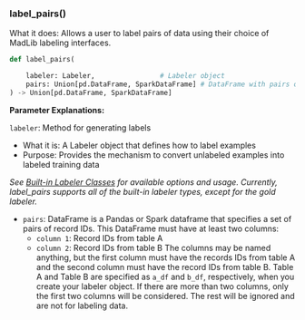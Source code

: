 ### label_pairs()

What it does: Allows a user to label pairs of data using their choice of MadLib labeling interfaces.

```python
def label_pairs(

    labeler: Labeler,                # Labeler object
    pairs: Union[pd.DataFrame, SparkDataFrame] # DataFrame with pairs of id's
) -> Union[pd.DataFrame, SparkDataFrame]
```

**Parameter Explanations:**

`labeler`: Method for generating labels

- What it is: A Labeler object that defines how to label examples
- Purpose: Provides the mechanism to convert unlabeled examples into labeled training data

_See [Built-in Labeler Classes](#built-in-labeler-classes) for available options and usage. Currently, label_pairs supports all of the built-in labeler types, except for the gold labeler._

* `pairs`: DataFrame is a Pandas or Spark dataframe that specifies a set of pairs of record IDs. This DataFrame must have at least two columns:
  - `column 1`: Record IDs from table A
  - `column 2`: Record IDs from table B
The columns may be named anything, but the first column must have the records IDs from table A and the second column must have the record IDs from table B.
Table A and Table B are specified as `a_df` and `b_df`, respectively, when you create your labeler object.
If there are more than two columns, only the first two columns will be considered. The rest will be ignored and are not for labeling data.

